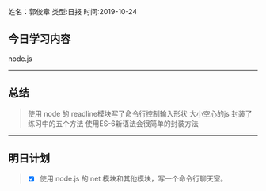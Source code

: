 姓名：郭俊章
类型:日报
时间:2019-10-24

## 今日学习内容 ##
node.js

* * *
## 总结 ##
> 使用 node 的 readline模块写了命令行控制输入形状 大小空心的js
> 封装了练习中的五个方法
> 使用ES-6新语法会很简单的封装方法
* * *
## 明日计划 ##
> - [x] 使用 node.js 的 net 模块和其他模块，写一个命令行聊天室。
